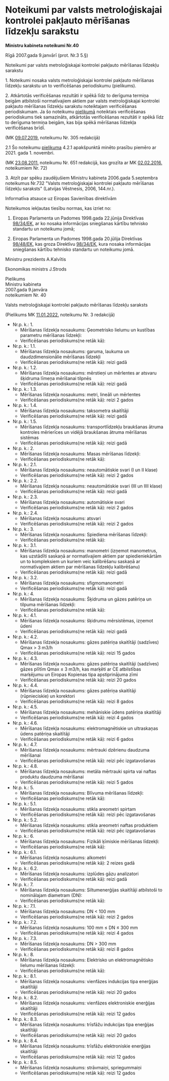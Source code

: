 # Noteikumi par valsts metroloģiskajai kontrolei pakļauto mērīšanas līdzekļu sarakstu
**Ministru kabineta noteikumi Nr.40**

Rīgā 2007.gada 9.janvārī (prot. Nr.3 5.§)

Noteikumi par valsts metroloģiskajai kontrolei pakļauto mērīšanas līdzekļu sarakstu

1\. Noteikumi nosaka valsts metroloģiskajai kontrolei pakļauto mērīšanas līdzekļu sarakstu un to verificēšanas periodiskumu (pielikums).

2\. Atkārtotās verificēšanas rezultāti ir spēkā līdz to derīguma termiņa beigām atbilstoši normatīvajiem aktiem par valsts metroloģiskajai kontrolei pakļauto mērīšanas līdzekļu sarakstu noteiktajam verificēšanas periodiskumam. Ja šo noteikumu [pielikumā](https://likumi.lv/ta/id/151306#piel0) noteiktais verificēšanas periodiskums tiek samazināts, atkārtotās verificēšanas rezultāti ir spēkā līdz to derīguma termiņa beigām, kas bija spēkā mērīšanas līdzekļa verificēšanas brīdī.

(MK [09.07.2019.](https://likumi.lv/ta/id/308067-grozijumi-ministru-kabineta-2007-gada-9-janvara-noteikumos-nr-40-noteikumi-par-valsts-metrologiskajai-kontrolei-paklauto-merisa...) noteikumu Nr. 305 redakcijā)

2.1 Šo noteikumu [pielikuma](https://likumi.lv/ta/id/151306#piel0) 4.2.1 apakšpunktā minēto prasību piemēro ar 2021. gada 1. novembri.

(MK [23.08.2011.](https://likumi.lv/ta/id/234987-grozijumi-ministru-kabineta-2007-gada-9-janvara-noteikumos-nr-40-noteikumi-par-valsts-metrologiskajai-kontrolei-paklauto-merisa...) noteikumu Nr. 651 redakcijā, kas grozīta ar MK [02.02.2016.](https://likumi.lv/ta/id/280038-grozijumi-ministru-kabineta-2007-gada-9-janvara-noteikumos-nr-40-noteikumi-par-valsts-metrologiskajai-kontrolei-paklauto-merisa...) noteikumiem Nr. 72)

3\. Atzīt par spēku zaudējušiem Ministru kabineta 2006.gada 5.septembra noteikumus Nr.732 "Valsts metroloģiskajai kontrolei pakļauto mērīšanas līdzek­ļu saraksts" (Latvijas Vēstnesis, 2006, 144.nr.).

Informatīva atsauce uz Eiropas Savienības direktīvām

Noteikumos iekļautas tiesību normas, kas izriet no:

1) Eiropas Parlamenta un Padomes 1998.gada 22.jūnija Direktīvas [98/34/EK](http://eur-lex.europa.eu/eli/dir/1998/34/oj/?locale=LV), ar ko nosaka informācijas sniegšanas kārtību tehnisko standartu un noteikumu jomā;

2) Eiropas Parlamenta un Padomes 1998.gada 20.jūlija Direktīvas [98/48/EK](http://eur-lex.europa.eu/eli/dir/1998/48/oj/?locale=LV), kas groza Direktīvu [98/34/EK](http://eur-lex.europa.eu/eli/dir/1998/34/oj/?locale=LV), kura nosaka informācijas sniegšanas kārtību tehnisko standartu un noteikumu jomā.

Ministru prezidents A.Kalvītis

Ekonomikas ministrs J.Strods

Pielikums  
Ministru kabineta  
2007.gada 9.janvāra  
noteikumiem Nr. 40

Valsts metroloģiskajai kontrolei pakļauto mērīšanas līdzekļu saraksts

(Pielikums MK [11.01.2022.](https://likumi.lv/ta/id/329148-grozijums-ministru-kabineta-2007-gada-9-janvara-noteikumos-nr-40-noteikumi-par-valsts-metrologiskajai-kontrolei-paklauto-merisa...) noteikumu Nr. 3 redakcijā)



* Nr.p. k.: 1.
  * Mērīšanas līdzekļa nosaukums: Ģeometrisko lielumu un kustības parametru mērīšanas līdzekļi:
  * Verificēšanas periodiskums(ne retāk kā):  
* Nr.p. k.: 1.1.
  * Mērīšanas līdzekļa nosaukums: garuma, laukuma un daudzdimensionālie mērīšanas līdzekļi
  * Verificēšanas periodiskums(ne retāk kā): reizi gadā
* Nr.p. k.: 1.2.
  * Mērīšanas līdzekļa nosaukums: mērstieņi un mērlentes ar atsvaru šķidruma līmeņa mērīšanai tilpnēs
  * Verificēšanas periodiskums(ne retāk kā): reizi gadā
* Nr.p. k.: 1.3.
  * Mērīšanas līdzekļa nosaukums: metri, lineāli un mērlentes
  * Verificēšanas periodiskums(ne retāk kā): reizi 2 gados
* Nr.p. k.: 1.4.
  * Mērīšanas līdzekļa nosaukums: taksometra skaitītāji
  * Verificēšanas periodiskums(ne retāk kā): reizi gadā
* Nr.p. k.: 1.5.
  * Mērīšanas līdzekļa nosaukums: transportlīdzekļu braukšanas ātruma kontroles mērierīces un vidējā braukšanas ātruma mērīšanas sistēmas 
  * Verificēšanas periodiskums(ne retāk kā): reizi gadā
* Nr.p. k.: 2.
  * Mērīšanas līdzekļa nosaukums: Masas mērīšanas līdzekļi:
  * Verificēšanas periodiskums(ne retāk kā):  
* Nr.p. k.: 2.1.
  * Mērīšanas līdzekļa nosaukums: neautomātiskie svari (I un II klase)
  * Verificēšanas periodiskums(ne retāk kā): reizi 2 gados
* Nr.p. k.: 2.2.
  * Mērīšanas līdzekļa nosaukums: neautomātiskie svari (III un IIII klase)
  * Verificēšanas periodiskums(ne retāk kā): reizi gadā
* Nr.p. k.: 2.3.
  * Mērīšanas līdzekļa nosaukums: automātiskie svari
  * Verificēšanas periodiskums(ne retāk kā): reizi 2 gados
* Nr.p. k.: 2.4.
  * Mērīšanas līdzekļa nosaukums: atsvari
  * Verificēšanas periodiskums(ne retāk kā): reizi 2 gados
* Nr.p. k.: 3.
  * Mērīšanas līdzekļa nosaukums: Spiediena mērīšanas līdzekļi:
  * Verificēšanas periodiskums(ne retāk kā):  
* Nr.p. k.: 3.1.
  * Mērīšanas līdzekļa nosaukums: manometri (izņemot manometrus, kas uzstādīti saskaņā ar normatīvajiem aktiem par spiedieniekārtām un to kompleksiem un kuriem veic kalibrēšanu saskaņā ar normatīvajiem aktiem par mērīšanas līdzekļu kalibrēšanu)
  * Verificēšanas periodiskums(ne retāk kā): reizi gadā
* Nr.p. k.: 3.2.
  * Mērīšanas līdzekļa nosaukums: sfigmomanometri
  * Verificēšanas periodiskums(ne retāk kā): reizi gadā
* Nr.p. k.: 4.
  * Mērīšanas līdzekļa nosaukums: Šķidruma un gāzes patēriņa un tilpuma mērīšanas līdzekļi:
  * Verificēšanas periodiskums(ne retāk kā):  
* Nr.p. k.: 4.1.
  * Mērīšanas līdzekļa nosaukums: šķidrumu mērsistēmas, izņemot ūdeni
  * Verificēšanas periodiskums(ne retāk kā): reizi gadā
* Nr.p. k.: 4.2.
  * Mērīšanas līdzekļa nosaukums: gāzes patēriņa skaitītāji (sadzīves) Qmax > 3 m3/h
  * Verificēšanas periodiskums(ne retāk kā): reizi 15 gados
* Nr.p. k.: 4.3.
  * Mērīšanas līdzekļa nosaukums: gāzes patēriņa skaitītāji (sadzīves) gāzes plītīm Qmax ≤ 3 m3/h, kas marķēti ar CE atbilstības marķējumu un Eiropas Kopienas tipa apstiprinājuma zīmi
  * Verificēšanas periodiskums(ne retāk kā): reizi 20 gados
* Nr.p. k.: 4.4.
  * Mērīšanas līdzekļa nosaukums: gāzes patēriņa skaitītāji (rūpnieciskie) un korektori
  * Verificēšanas periodiskums(ne retāk kā): reizi 8 gados
* Nr.p. k.: 4.5.
  * Mērīšanas līdzekļa nosaukums: mehāniskie ūdens patēriņa skaitītāji
  * Verificēšanas periodiskums(ne retāk kā): reizi 4 gados
* Nr.p. k.: 4.6.
  * Mērīšanas līdzekļa nosaukums: elektromagnētiskie un ultraskaņas ūdens patēriņa skaitītāji
  * Verificēšanas periodiskums(ne retāk kā): reizi 6 gados
* Nr.p. k.: 4.7.
  * Mērīšanas līdzekļa nosaukums: mērtrauki dzērienu daudzuma mērīšanai
  * Verificēšanas periodiskums(ne retāk kā): reizi pēc izgatavošanas
* Nr.p. k.: 4.8.
  * Mērīšanas līdzekļa nosaukums: metāla mērtrauki spirta vai naftas produktu daudzuma mērīšanai
  * Verificēšanas periodiskums(ne retāk kā): reizi 5 gados
* Nr.p. k.: 5.
  * Mērīšanas līdzekļa nosaukums: Blīvuma mērīšanas līdzekļi:
  * Verificēšanas periodiskums(ne retāk kā):  
* Nr.p. k.: 5.1.
  * Mērīšanas līdzekļa nosaukums: stikla areometri spirtam
  * Verificēšanas periodiskums(ne retāk kā): reizi pēc izgatavošanas
* Nr.p. k.: 5.2.
  * Mērīšanas līdzekļa nosaukums: stikla areometri naftas produktiem
  * Verificēšanas periodiskums(ne retāk kā): reizi pēc izgatavošanas
* Nr.p. k.: 6.
  * Mērīšanas līdzekļa nosaukums: Fizikāli ķīmiskie mērīšanas līdzekļi:
  * Verificēšanas periodiskums(ne retāk kā):  
* Nr.p. k.: 6.1.
  * Mērīšanas līdzekļa nosaukums: alkometri
  * Verificēšanas periodiskums(ne retāk kā): 2 reizes gadā
* Nr.p. k.: 6.2.
  * Mērīšanas līdzekļa nosaukums: izplūdes gāzu analizatori
  * Verificēšanas periodiskums(ne retāk kā): reizi gadā
* Nr.p. k.: 7.
  * Mērīšanas līdzekļa nosaukums: Siltumenerģijas skaitītāji atbilstoši to nominālajam diametram (DN):
  * Verificēšanas periodiskums(ne retāk kā):  
* Nr.p. k.: 7.1.
  * Mērīšanas līdzekļa nosaukums: DN < 100 mm
  * Verificēšanas periodiskums(ne retāk kā): reizi 2 gados
* Nr.p. k.: 7.2.
  * Mērīšanas līdzekļa nosaukums: 100 mm ≤ DN ≤ 300 mm
  * Verificēšanas periodiskums(ne retāk kā): reizi 4 gados
* Nr.p. k.: 7.3.
  * Mērīšanas līdzekļa nosaukums: DN > 300 mm
  * Verificēšanas periodiskums(ne retāk kā): reizi 8 gados
* Nr.p. k.: 8.
  * Mērīšanas līdzekļa nosaukums: Elektrisko un elektromagnētisko lielumu mērīšanas līdzekļi:
  * Verificēšanas periodiskums(ne retāk kā):  
* Nr.p. k.: 8.1.
  * Mērīšanas līdzekļa nosaukums: vienfāzes indukcijas tipa enerģijas skaitītāji
  * Verificēšanas periodiskums(ne retāk kā): reizi 20 gados
* Nr.p. k.: 8.2.
  * Mērīšanas līdzekļa nosaukums: vienfāzes elektroniskie enerģijas skaitītāji
  * Verificēšanas periodiskums(ne retāk kā): reizi 12 gados
* Nr.p. k.: 8.3.
  * Mērīšanas līdzekļa nosaukums: trīsfāžu indukcijas tipa enerģijas skaitītāji
  * Verificēšanas periodiskums(ne retāk kā): reizi 20 gados
* Nr.p. k.: 8.4.
  * Mērīšanas līdzekļa nosaukums: trīsfāžu elektroniskie enerģijas skaitītāji
  * Verificēšanas periodiskums(ne retāk kā): reizi 12 gados
* Nr.p. k.: 8.5.
  * Mērīšanas līdzekļa nosaukums: strāvmaiņi, spriegummaiņi
  * Verificēšanas periodiskums(ne retāk kā): reizi 12 gados
